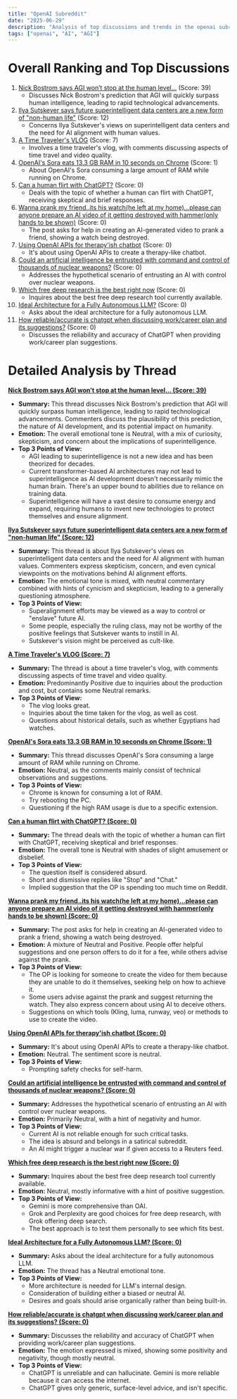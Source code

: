 ```yaml
---
title: "OpenAI Subreddit"
date: "2025-06-29"
description: "Analysis of top discussions and trends in the openai subreddit"
tags: ["openai", "AI", "AGI"]
---
```


# Overall Ranking and Top Discussions
1.  [Nick Bostrom says AGI won’t stop at the human level...](https://v.redd.it/nya0nshavv9f1) (Score: 39)
    *  Discusses Nick Bostrom's prediction that AGI will quickly surpass human intelligence, leading to rapid technological advancements.
2.  [Ilya Sutskever says future superintelligent data centers are a new form of "non-human life"](https://v.redd.it/qq986d5hyv9f1) (Score: 12)
    *  Concerns Ilya Sutskever's views on superintelligent data centers and the need for AI alignment with human values.
3.  [A Time Traveler's VLOG](https://v.redd.it/o8olm7zz3w9f1) (Score: 7)
    *  Involves a time traveler's vlog, with comments discussing aspects of time travel and video quality.
4.  [OpenAI's Sora eats 13.3 GB RAM in 10 seconds on Chrome](https://www.reddit.com/r/OpenAI/comments/1ln98qu/openais_sora_eats_133_gb_ram_in_10_seconds_on/) (Score: 1)
    *  About OpenAI's Sora consuming a large amount of RAM while running on Chrome.
5.  [Can a human flirt with ChatGPT?](https://i.redd.it/4qth5urfyw9f1.jpeg) (Score: 0)
    *   Deals with the topic of whether a human can flirt with ChatGPT, receiving skeptical and brief responses.
6.  [Wanna prank my friend..its his watch(he left at my home)…please can anyone prepare an AI video of it getting destroyed with hammer(only hands to be shown)](https://i.redd.it/jk6u4moh3w9f1.jpeg) (Score: 0)
    *   The post asks for help in creating an AI-generated video to prank a friend, showing a watch being destroyed.
7.  [Using OpenAI APIs for therapy'ish chatbot](https://www.reddit.com/r/OpenAI/comments/1ln7wt4/using_openai_apis_for_therapyish_chatbot/) (Score: 0)
    *   It's about using OpenAI APIs to create a therapy-like chatbot.
8.  [Could an artificial intelligence be entrusted with command and control of thousands of nuclear weapons?](https://www.reddit.com/r/OpenAI/comments/1lndabm/could_an_artificial_intelligence_be_entrusted/) (Score: 0)
    *   Addresses the hypothetical scenario of entrusting an AI with control over nuclear weapons.
9.  [Which free deep research is the best right now](https://www.reddit.com/r/OpenAI/comments/1lnifkj/which_free_deep_research_is_the_best_right_now/) (Score: 0)
    *   Inquires about the best free deep research tool currently available.
10. [Ideal Architecture for a Fully Autonomous LLM?](https://www.reddit.com/r/OpenAI/comments/1lnkcsz/ideal_architecture_for_a_fully_autonomous_llm/) (Score: 0)
    *   Asks about the ideal architecture for a fully autonomous LLM.
11. [How reliable/accurate is chatgpt when discussing work/career plan and its suggestions?](https://www.reddit.com/r/OpenAI/comments/1lnlrau/how_reliableaccurate_is_chatgpt_when_discussing/) (Score: 0)
    *   Discusses the reliability and accuracy of ChatGPT when providing work/career plan suggestions.

# Detailed Analysis by Thread
**[Nick Bostrom says AGI won’t stop at the human level... (Score: 39)](https://v.redd.it/nya0nshavv9f1)**
*  **Summary:** This thread discusses Nick Bostrom's prediction that AGI will quickly surpass human intelligence, leading to rapid technological advancements. Commenters discuss the plausibility of this prediction, the nature of AI development, and its potential impact on humanity.
*  **Emotion:** The overall emotional tone is Neutral, with a mix of curiosity, skepticism, and concern about the implications of superintelligence.
*  **Top 3 Points of View:**
    *   AGI leading to superintelligence is not a new idea and has been theorized for decades.
    *   Current transformer-based AI architectures may not lead to superintelligence as AI development doesn't necessarily mimic the human brain. There's an upper bound to abilities due to reliance on training data.
    *   Superintelligence will have a vast desire to consume energy and expand, requiring humans to invent new technologies to protect themselves and ensure alignment.

**[Ilya Sutskever says future superintelligent data centers are a new form of "non-human life" (Score: 12)](https://v.redd.it/qq986d5hyv9f1)**
*  **Summary:**  This thread is about Ilya Sutskever's views on superintelligent data centers and the need for AI alignment with human values. Commenters express skepticism, concern, and even cynical viewpoints on the motivations behind AI alignment efforts.
*  **Emotion:** The emotional tone is mixed, with neutral commentary combined with hints of cynicism and skepticism, leading to a generally questioning atmosphere.
*  **Top 3 Points of View:**
    *   Superalignment efforts may be viewed as a way to control or "enslave" future AI.
    *   Some people, especially the ruling class, may not be worthy of the positive feelings that Sutskever wants to instill in AI.
    *   Sutskever's vision might be perceived as cult-like.

**[A Time Traveler's VLOG (Score: 7)](https://v.redd.it/o8olm7zz3w9f1)**
*  **Summary:**  The thread is about a time traveler's vlog, with comments discussing aspects of time travel and video quality.
*  **Emotion:** Predominantly Positive due to inquiries about the production and cost, but contains some Neutral remarks.
*  **Top 3 Points of View:**
    *   The vlog looks great.
    *   Inquiries about the time taken for the vlog, as well as cost.
    *   Questions about historical details, such as whether Egyptians had watches.

**[OpenAI's Sora eats 13.3 GB RAM in 10 seconds on Chrome (Score: 1)](https://www.reddit.com/r/OpenAI/comments/1ln98qu/openais_sora_eats_133_gb_ram_in_10_seconds_on/)**
*  **Summary:** This thread discusses OpenAI's Sora consuming a large amount of RAM while running on Chrome.
*  **Emotion:** Neutral, as the comments mainly consist of technical observations and suggestions.
*  **Top 3 Points of View:**
    *   Chrome is known for consuming a lot of RAM.
    *   Try rebooting the PC.
    *   Questioning if the high RAM usage is due to a specific extension.

**[Can a human flirt with ChatGPT? (Score: 0)](https://i.redd.it/4qth5urfyw9f1.jpeg)**
*  **Summary:** The thread deals with the topic of whether a human can flirt with ChatGPT, receiving skeptical and brief responses.
*  **Emotion:** The overall tone is Neutral with shades of slight amusement or disbelief.
*  **Top 3 Points of View:**
    *   The question itself is considered absurd.
    *   Short and dismissive replies like "Stop" and "Chat."
    *   Implied suggestion that the OP is spending too much time on Reddit.

**[Wanna prank my friend..its his watch(he left at my home)…please can anyone prepare an AI video of it getting destroyed with hammer(only hands to be shown) (Score: 0)](https://i.redd.it/jk6u4moh3w9f1.jpeg)**
*  **Summary:** The post asks for help in creating an AI-generated video to prank a friend, showing a watch being destroyed.
*  **Emotion:** A mixture of Neutral and Positive. People offer helpful suggestions and one person offers to do it for a fee, while others advise against the prank.
*  **Top 3 Points of View:**
    *   The OP is looking for someone to create the video for them because they are unable to do it themselves, seeking help on how to achieve it.
    *   Some users advise against the prank and suggest returning the watch. They also express concern about using AI to deceive others.
    *   Suggestions on which tools (Kling, luma, runway, veo) or methods to use to create the video.

**[Using OpenAI APIs for therapy'ish chatbot (Score: 0)](https://www.reddit.com/r/OpenAI/comments/1ln7wt4/using_openai_apis_for_therapyish_chatbot/)**
*  **Summary:** It's about using OpenAI APIs to create a therapy-like chatbot.
*  **Emotion:** Neutral. The sentiment score is neutral.
*  **Top 3 Points of View:**
    *   Prompting safety checks for self-harm.

**[Could an artificial intelligence be entrusted with command and control of thousands of nuclear weapons? (Score: 0)](https://www.reddit.com/r/OpenAI/comments/1lndabm/could_an_artificial_intelligence_be_entrusted/)**
*  **Summary:** Addresses the hypothetical scenario of entrusting an AI with control over nuclear weapons.
*  **Emotion:** Primarily Neutral, with a hint of negativity and humor.
*  **Top 3 Points of View:**
    *   Current AI is not reliable enough for such critical tasks.
    *   The idea is absurd and belongs in a satirical subreddit.
    *   An AI might trigger a nuclear war if given access to a Reuters feed.

**[Which free deep research is the best right now (Score: 0)](https://www.reddit.com/r/OpenAI/comments/1lnifkj/which_free_deep_research_is_the_best_right_now/)**
*  **Summary:** Inquires about the best free deep research tool currently available.
*  **Emotion:** Neutral, mostly informative with a hint of positive suggestion.
*  **Top 3 Points of View:**
    *   Gemini is more comprehensive than OAI.
    *   Grok and Perplexity are good choices for free deep research, with Grok offering deep search.
    *   The best approach is to test them personally to see which fits best.

**[Ideal Architecture for a Fully Autonomous LLM? (Score: 0)](https://www.reddit.com/r/OpenAI/comments/1lnkcsz/ideal_architecture_for_a_fully_autonomous_llm/)**
*  **Summary:** Asks about the ideal architecture for a fully autonomous LLM.
*  **Emotion:** The thread has a Neutral emotional tone.
*  **Top 3 Points of View:**
    *   More architecture is needed for LLM's internal design.
    *   Consideration of building either a biased or neutral AI.
    *   Desires and goals should arise organically rather than being built-in.

**[How reliable/accurate is chatgpt when discussing work/career plan and its suggestions? (Score: 0)](https://www.reddit.com/r/OpenAI/comments/1lnlrau/how_reliableaccurate_is_chatgpt_when_discussing/)**
*  **Summary:** Discusses the reliability and accuracy of ChatGPT when providing work/career plan suggestions.
*  **Emotion:** The emotion expressed is mixed, showing some positivity and negativity, though mostly neutral.
*  **Top 3 Points of View:**
    *   ChatGPT is unreliable and can hallucinate. Gemini is more reliable because it can access the internet.
    *   ChatGPT gives only generic, surface-level advice, and isn't specific.
